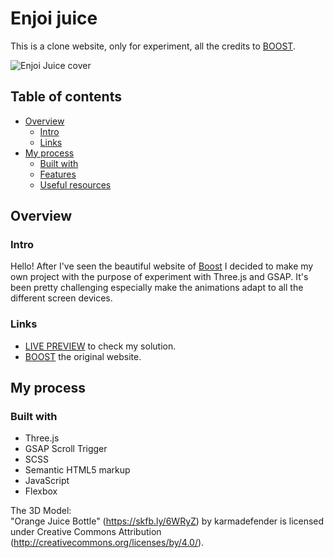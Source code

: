 # Enjoi juice


This is a clone website, only for experiment,  all the credits  to [BOOST](https://takeboost.com/).

![Enjoi Juice cover](https://user-images.githubusercontent.com/75173681/114910063-bc942e00-9e1d-11eb-9897-c3af42bdba4d.png)

## Table of contents

- [Overview](#overview)
  - [Intro](#intro)
  - [Links](#links)
- [My process](#my-process)
  - [Built with](#built-with)
  - [Features](#features)
  - [Useful resources](#useful-resources)

## Overview

### Intro
Hello! After I've seen the beautiful website of [Boost](https://takeboost.com/) I decided to make my own project with the purpose of experiment with Three.js and GSAP. It's been pretty challenging especially make the animations adapt to all the different screen devices.


### Links

- [LIVE PREVIEW](https://enjoi-juice-bjv39ibtk-lennyman.vercel.app/) to check my solution.
- [BOOST](https://takeboost.com/) the original website.

## My process

### Built with
 - Three.js
 - GSAP Scroll Trigger
 - SCSS
 - Semantic HTML5 markup
 - JavaScript
 - Flexbox


The 3D Model: <br>
"Orange Juice Bottle" (https://skfb.ly/6WRyZ) by karmadefender is licensed under Creative Commons Attribution (http://creativecommons.org/licenses/by/4.0/).




